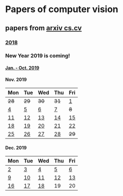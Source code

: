 # Papers of computer vision

## papers from [arxiv cs.cv](http://arxiv.org)
### [2018](2018.md)

### New Year 2019 is coming!
#### [Jan. - Oct. 2019](2019.md)


#### Nov. 2019
Mon | Tue | Wed | Thu | Fri 
----------|-------------|-------------|-------------|-------------
~~28~~ | ~~29~~ | ~~30~~ | ~~31~~ | [1](2019/201911/20191101.md) |
[4](2019/201911/20191104.md)  | [5](2019/201911/20191105.md)  | [6](2019/201911/20191106.md) | [7](2019/201911/20191107.md) | ~~8~~ |
[11](2019/201911/20191111.md) | [12](2019/201911/20191112.md) | [13](2019/201911/20191113.md) | [14](2019/201911/20191114.md) | [15](2019/201911/20191115.md) |
[18](2019/201911/20191118.md) | [19](2019/201911/20191119.md) | [20](2019/201911/20191120.md) | [21](2019/201911/20191121.md) | [22](2019/201911/20191122.md) |
[25](2019/201911/20191125.md) | [26](2019/201911/20191126.md) | [27](2019/201911/20191127.md) | [28](2019/201911/20191128.md) | ~~29~~ |

#### Dec. 2019
Mon | Tue | Wed | Thu | Fri 
----------|-------------|-------------|-------------|-------------
[2](2019/201912/20191202.md)  | [3](2019/201912/20191203.md)  | [4](2019/201912/20191204.md)  | [5](2019/201912/20191205.md)  | [6](2019/201912/20191206.md)  |
[9](2019/201912/20191209.md)  | [10](2019/201912/20191210.md) | [11](2019/201912/20191211.md) | [12](2019/201912/20191212.md) | [13](2019/201912/20191213.md) |
[16](2019/201912/20191216.md) | [17](2019/201912/20191217.md) | [18](2019/201912/20191218.md) | 19 | 20 |